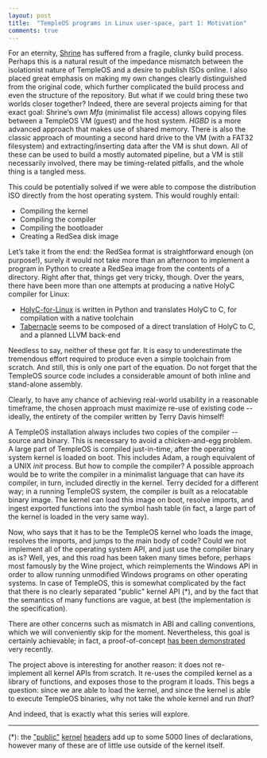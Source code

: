 ```yaml
---
layout: post
title:  "TempleOS programs in Linux user-space, part 1: Motivation"
comments: true
---
```


For an eternity, [Shrine](https://github.com/minexew/Shrine) has suffered from a fragile, clunky build process. Perhaps this is a natural result of the impedance mismatch between the isolationist nature of TempleOS and a desire to publish ISOs online. I also placed great emphasis on making my own changes clearly distinguished from the original code, which further complicated the build process and even the structure of the repository.
But what if we could bring these two worlds closer together? Indeed, there are several projects aiming for that exact goal: Shrine’s own *Mfa* (minimalist file access) allows copying files between a TempleOS VM (guest) and the host system. *HGBD* is a more advanced approach that makes use of shared memory. There is also the classic approach of mounting a second hard drive to the VM (with a FAT32 filesystem) and extracting/inserting data after the VM is shut down. All of these can be used to build a mostly automated pipeline, but a VM is still necessarily involved, there may be timing-related pitfalls, and the whole thing is a tangled mess.

This could be potentially solved if we were able to compose the distribution ISO directly from the host operating system. This would roughly entail:

- Compiling the kernel
- Compiling the compiler
- Compiling the bootloader
- Creating a RedSea disk image

Let’s take it from the end: the RedSea format is straightforward enough (on purpose!), surely it would not take more than an afternoon to implement a program in Python to create a RedSea image from the contents of a directory. Right after that, things get very tricky, though.
Over the years, there have been more than one attempts at producing a native HolyC compiler for Linux:

- [HolyC-for-Linux](https://github.com/jamesalbert/HolyC-for-Linux) is written in Python and translates HolyC to C, for compilation with a native toolchain
- [Tabernacle](https://github.com/nrootconauto/Tabernacle) seems to be composed of a direct translation of HolyC to C, and a planned LLVM back-end

Needless to say, neither of these got far. It is easy to underestimate the tremendous effort required to produce even a simple toolchain from scratch. And still, this is only one part of the equation. Do not forget that the TempleOS source code includes a considerable amount of both inline and stand-alone assembly.

Clearly, to have any chance of achieving real-world usability in a reasonable timeframe, the chosen approach must maximize re-use of existing code -- ideally, the entirety of the compiler written by Terry Davis himself!

A TempleOS installation always includes two copies of the compiler -- source and binary. This is necessary to avoid a chicken-and-egg problem. A large part of TempleOS is compiled just-in-time, after the operating system kernel is loaded on boot. This includes Adam, a rough equivalent of a UNIX *init* process. But how to compile the compiler? A possible approach would be to write the compiler in a minimalist language that can have _its_ compiler, in turn, included directly in the kernel. Terry decided for a different way; in a running TempleOS system, the compiler is built as a relocatable binary image. The kernel can load this image on boot, resolve imports, and ingest exported functions into the symbol hash table (in fact, a large part of the kernel is loaded in the very same way).

Now, who says that it has to be the TempleOS kernel who loads the image, resolves the imports, and jumps to the main body of code? Could we not implement all of the operating system API, and just use the compiler binary as is? Well, yes, and this road has been taken many times before, perhaps most famously by the Wine project, which reimplements the Windows API in order to allow running unmodified Windows programs on other operating systems. In case of TempleOS, this is somewhat complicated by the fact that there is no clearly separated "public" kernel API (\*), and by the fact that the semantics of many functions are vague, at best (the implementation *is* the specification).

There are other concerns such as mismatch in ABI and calling conventions, which we will conveniently skip for the moment. Nevertheless, this goal is certainly achievable; in fact, a proof-of-concept [has been demonstrated](https://www.reddit.com/r/TempleOS_Official/comments/f9mtah/running_native_temple_os_binaries_on_linux_and/) very recently.

The project above is interesting for another reason: it does not re-implement all kernel APIs from scratch. It re-uses the compiled kernel as a library of functions, and exposes those to the program it loads. This begs a question: since we are able to load the kernel, and since the kernel is able to execute TempleOS binaries, why not take the whole kernel and run _that_?

And indeed, that is exactly what this series will explore.

---

(\*): the ["public"](https://github.com/cia-foundation/TempleOS/blob/archive/Kernel/KernelA.HH) [kernel](https://github.com/cia-foundation/TempleOS/blob/archive/Kernel/KernelB.HH) [headers](https://github.com/cia-foundation/TempleOS/blob/archive/Kernel/KernelC.HH) add up to some 5000 lines of declarations, however many of these are of little use outside of the kernel itself.
